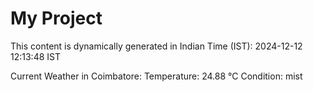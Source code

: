 # My Project

This content is dynamically generated in Indian Time (IST): 2024-12-12 12:13:48 IST


Current Weather in Coimbatore:
Temperature: 24.88 °C
Condition: mist
